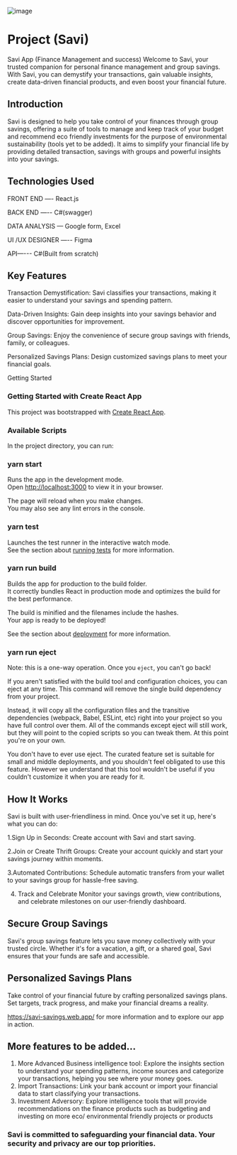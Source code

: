 
![image](https://github.com/dejidee0/ProjectSavi/assets/107705210/97aac5c3-1bc6-4e3d-b694-154ee6c2cec2)


# Project (Savi)

Savi App (Finance Management and success)
Welcome to Savi, your trusted companion for personal finance management and group savings. With Savi, you can demystify your transactions, gain valuable insights, create data-driven financial products, and even boost your financial future.

## Introduction 

Savi is designed to help you take control of your finances through group savings, offering a suite of tools to manage and keep track of your budget and recommend eco friendly investments for the purpose of environmental sustainability (tools yet to be added). It aims to simplify your financial life by providing detailed transaction, savings with groups and   powerful insights into your savings.

## Technologies Used

FRONT END —- React.js

BACK END —-- C#(swagger)

DATA ANALYSIS — Google form, Excel 

UI /UX DESIGNER —-- Figma

API—--- C#(Built from scratch)


## Key Features

Transaction Demystification: Savi classifies your transactions, making it easier to understand your savings and spending pattern.

Data-Driven Insights: Gain deep insights into your savings behavior and discover opportunities for improvement.

Group Savings: Enjoy the convenience of secure group savings with friends, family, or colleagues.

Personalized Savings Plans: Design customized savings plans to meet your financial goals.

Getting Started

### Getting Started with Create React App

This project was bootstrapped with [Create React App](https://github.com/facebook/create-react-app).

### Available Scripts

In the project directory, you can run:

### yarn start

Runs the app in the development mode.\
Open [http://localhost:3000](http://localhost:3000) to view it in your browser.

The page will reload when you make changes.\
You may also see any lint errors in the console.

### yarn test

Launches the test runner in the interactive watch mode.\
See the section about [running tests](https://facebook.github.io/create-react-app/docs/running-tests) for more information.

### yarn run build

Builds the app for production to the build folder.\
It correctly bundles React in production mode and optimizes the build for the best performance.

The build is minified and the filenames include the hashes.\
Your app is ready to be deployed!

See the section about [deployment](https://facebook.github.io/create-react-app/docs/deployment) for more information.

### yarn run eject

Note: this is a one-way operation. Once you `eject`, you can't go back!

If you aren't satisfied with the build tool and configuration choices, you can eject at any time. This command will remove the single build dependency from your project.

Instead, it will copy all the configuration files and the transitive dependencies (webpack, Babel, ESLint, etc) right into your project so you have full control over them. All of the commands except eject will still work, but they will point to the copied scripts so you can tweak them. At this point you're on your own.

You don't have to ever use eject. The curated feature set is suitable for small and middle deployments, and you shouldn't feel obligated to use this feature. However we understand that this tool wouldn't be useful if you couldn't customize it when you are ready for it.

## How It Works

Savi is built with user-friendliness in mind. Once you've set it up, here's what you can do:

1.Sign Up in Seconds:
Create account with Savi and start saving.

2.Join or Create Thrift Groups:
Create your account quickly and start your savings journey within moments.

3.Automated Contributions:
Schedule automatic transfers from your wallet to your savings group for hassle-free saving.

4. Track and Celebrate
Monitor your savings growth, view contributions, and celebrate milestones on our user-friendly dashboard.

## Secure Group Savings

Savi's group savings feature lets you save money collectively with your trusted circle. Whether it's for a vacation, a gift, or a shared goal, Savi ensures that your funds are safe and accessible.

## Personalized Savings Plans

Take control of your financial future by crafting personalized savings plans. Set targets, track progress, and make your financial dreams a reality.


https://savi-savings.web.app/ for more information and to explore our app in action.

## More features to be added…
1.	More Advanced Business intelligence tool: Explore the insights section to understand your spending patterns, income sources and  categorize your transactions, helping you see where your money goes.
2.	Import Transactions: Link your bank account or import your financial data to start classifying your transactions.
3.	Investment Adversory: Explore intelligence tools that will provide recommendations on the finance products such as budgeting and investing on more eco/ environmental friendly projects or products 
 
### Savi is committed to safeguarding your financial data. Your security and privacy are our top priorities.



